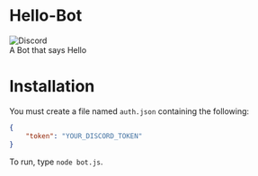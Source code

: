 # Hello-Bot
![Discord](https://img.shields.io/discord/607331881368813619?logo=discord)  
A Bot that says Hello

# Installation
You must create a file named `auth.json` containing the following:  
```json
{
    "token": "YOUR_DISCORD_TOKEN"
}
```
To run, type `node bot.js`.
